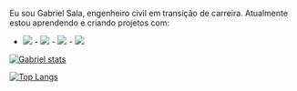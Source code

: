 Eu sou Gabriel Sala, engenheiro civil em transição de carreira. Atualmente estou aprendendo e criando projetos com:
<br>

 - <img src="https://img.shields.io/badge/HTML5-E34F26?style=for-the-badge&logo=html5&logoColor=white" />  - <img src="https://img.shields.io/badge/CSS-239120?&style=for-the-badge&logo=css3&logoColor=white" /> - <img src="https://img.shields.io/badge/JavaScript-323330?style=for-the-badge&logo=javascript&logoColor=F7DF1E" />  - <img src="https://img.shields.io/badge/React-20232A?style=for-the-badge&logo=react&logoColor=61DAFB" />
 
 [![Gabriel stats](https://github-readme-stats.vercel.app/api?username=gabriel-sala)](https://github.com/anuraghazra/github-readme-stats)
 
 [![Top Langs](https://github-readme-stats.vercel.app/api/top-langs/?username=gabriel-sala)](https://github.com/anuraghazra/github-readme-stats)
